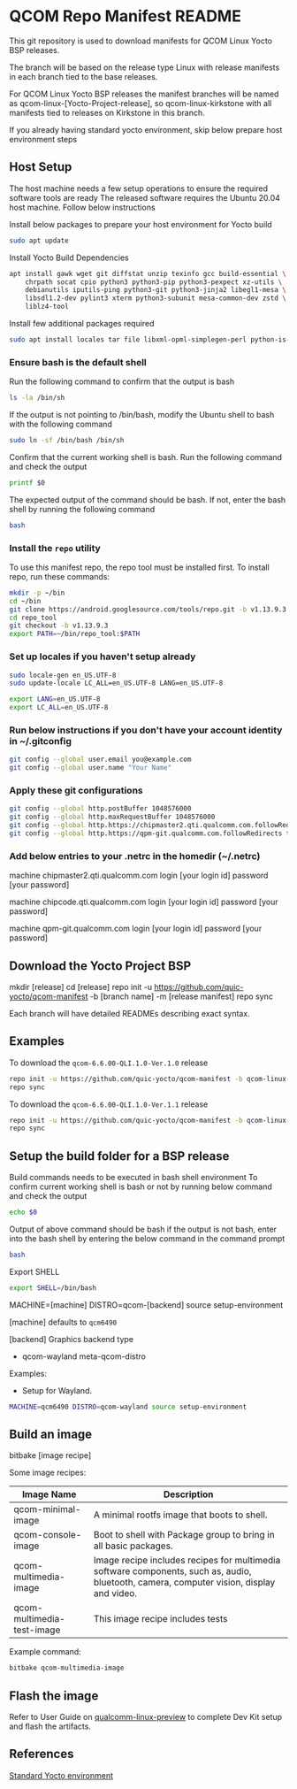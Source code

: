 # QCOM Repo Manifest README

This git repository is used to download manifests for QCOM Linux Yocto BSP releases.

The branch will be based on the release type Linux with release manifests in each branch tied to the base releases.

For QCOM Linux Yocto BSP releases the manifest branches will be named as qcom-linux-[Yocto-Project-release],
so qcom-linux-kirkstone with all manifests tied to releases on Kirkstone in this branch.

If you already having standard yocto environment, skip below prepare host environment steps

## Host Setup

The host machine needs a few setup operations to ensure the required software tools are ready
The released software requires the Ubuntu 20.04 host machine. Follow below instructions

Install below packages to prepare your host environment for Yocto build

```bash
sudo apt update
```

Install Yocto Build Dependencies
```bash
apt install gawk wget git diffstat unzip texinfo gcc build-essential \
    chrpath socat cpio python3 python3-pip python3-pexpect xz-utils \
    debianutils iputils-ping python3-git python3-jinja2 libegl1-mesa \
    libsdl1.2-dev pylint3 xterm python3-subunit mesa-common-dev zstd \
    liblz4-tool
```

Install few additional packages required
```bash
sudo apt install locales tar file libxml-opml-simplegen-perl python-is-python3
```

### Ensure bash is the default shell
Run the following command to confirm that the output is bash

```bash
ls -la /bin/sh
```

If the output is not pointing to /bin/bash, modify the Ubuntu shell to bash with the following command

```bash
sudo ln -sf /bin/bash /bin/sh
```

Confirm that the current working shell is bash. Run the following command and check the output

```bash
printf $0
```

The expected output of the command should be bash. If not, enter the bash shell by running the following command

```bash
bash
```

### Install the `repo` utility

To use this manifest repo, the repo tool must be installed first.
To install repo, run these commands:

```bash
mkdir -p ~/bin
cd ~/bin
git clone https://android.googlesource.com/tools/repo.git -b v1.13.9.3 repo_tool
cd repo_tool
git checkout -b v1.13.9.3
export PATH=~/bin/repo_tool:$PATH
```

### Set up locales if you haven't setup already

```bash
sudo locale-gen en_US.UTF-8
sudo update-locale LC_ALL=en_US.UTF-8 LANG=en_US.UTF-8

export LANG=en_US.UTF-8
export LC_ALL=en_US.UTF-8
```

### Run below instructions if you don't have your account identity in ~/.gitconfig

```bash
git config --global user.email you@example.com
git config --global user.name "Your Name"
```

### Apply these git configurations

```bash
git config --global http.postBuffer 1048576000
git config --global http.maxRequestBuffer 1048576000
git config --global http.https://chipmaster2.qti.qualcomm.com.followRedirects true
git config --global http.https://qpm-git.qualcomm.com.followRedirects true
```

### Add below entries to your .netrc in the homedir (~/.netrc)

machine chipmaster2.qti.qualcomm.com
login [your login id]
password [your password]

machine chipcode.qti.qualcomm.com
login [your login id]
password [your password]

machine qpm-git.qualcomm.com
login [your login id]
password [your password]

## Download the Yocto Project BSP

mkdir [release]
cd [release]
repo init -u https://github.com/quic-yocto/qcom-manifest -b [branch name] -m [release manifest]
repo sync

Each branch will have detailed READMEs describing exact syntax.

## Examples

To download the `qcom-6.6.00-QLI.1.0-Ver.1.0` release

```bash
repo init -u https://github.com/quic-yocto/qcom-manifest -b qcom-linux-kirkstone -m qcom-6.6.00-QLI.1.0-Ver.1.0.xml 
repo sync
```

To download the `qcom-6.6.00-QLI.1.0-Ver.1.1` release

```bash
repo init -u https://github.com/quic-yocto/qcom-manifest -b qcom-linux-kirkstone -m qcom-6.6.00-QLI.1.0-Ver.1.1.xml 
repo sync
```

## Setup the build folder for a BSP release

Build commands needs to be executed in bash shell environment
To confirm current working shell is bash or not by running below command and check the output

```bash
echo $0
```

Output of above command should be bash
if the output is not bash, enter into the bash shell by entering the below command in the command prompt

```bash
bash
```

Export SHELL
```bash
export SHELL=/bin/bash
```

MACHINE=[machine] DISTRO=qcom-[backend] source setup-environment

[machine]   defaults to `qcm6490`

[backend]   Graphics backend type
- qcom-wayland     meta-qcom-distro

Examples:
- Setup for Wayland.

```bash
MACHINE=qcm6490 DISTRO=qcom-wayland source setup-environment
```

## Build an image

bitbake [image recipe]

Some image recipes:

Image Name           	    	| Description
---------------------	    	|---------------------------------------------------
qcom-minimal-image          	| A minimal rootfs image that boots to shell.
qcom-console-image          	| Boot to shell with Package group to bring in all basic packages.
qcom-multimedia-image       	| Image recipe includes recipes for multimedia software components, such as, audio, bluetooth, camera, computer vision, display and video.
qcom-multimedia-test-image  	| This image recipe includes tests

Example command:

```bash
bitbake qcom-multimedia-image
```

## Flash the image

Refer to User Guide on [qualcomm-linux-preview](https://www.qualcomm.com/products/internet-of-things/industrial/building-enterprise/qualcomm-linux-preview)
to complete Dev Kit setup and flash the artifacts.


## References

[Standard Yocto environment](https://docs.yoctoproject.org/4.0.13/brief-yoctoprojectqs/index.html)
